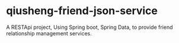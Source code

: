 # qiusheng-friend-json-service
A RESTApi project, Using Spring boot, Spring Data, to provide friend relationship management services.
